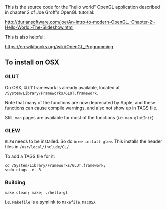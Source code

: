 This is the source code for the "hello world" OpenGL application described in
chapter 2 of Joe Groff's OpenGL tutorial: 

http://duriansoftware.com/joe/An-intro-to-modern-OpenGL.-Chapter-2:-Hello-World:-The-Slideshow.html

This is also helpful:

https://en.wikibooks.org/wiki/OpenGL_Programming


## To install on OSX


### GLUT

On OSX, `GLUT` framework is already available,
located at `/System/Library/Frameworks/GLUT.framework`.

Note that many of the functions are now deprecated by Apple,
and these functions can cause compile warnings, and also
not show up in TAGS file.

Still, `man` pages are available for most of the functions
(i.e. `man glutInit`)

### GLEW

`GLEW` needs to be installed. So do `brew install glew`.
This installs the header files in `/usr/local/include/GL/`

To add a TAGS file for it:
```
cd /System/Library/Frameworks/GLUT.framework;
sudo ctags -e -R
```


### Building

```
make clean; make; ./hello-gl
```

i.e. `Makefile` is a symlink to `Makefile.MacOSX`

